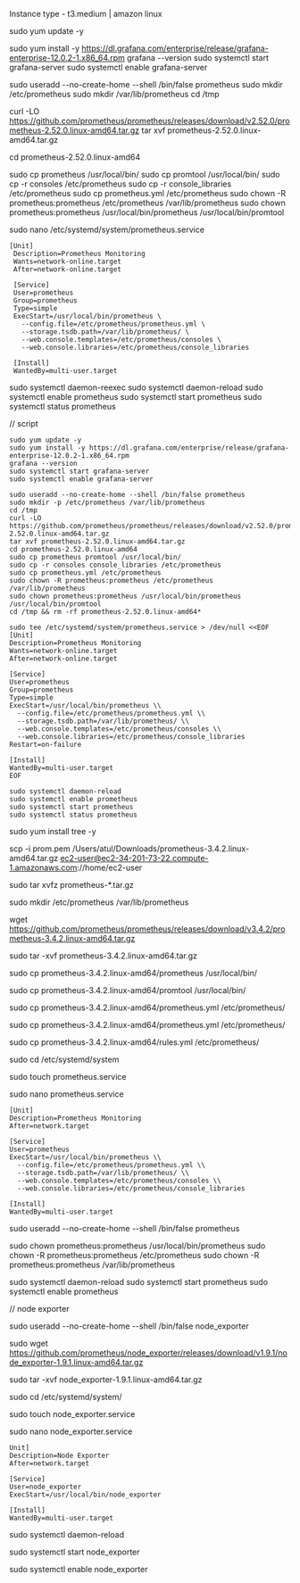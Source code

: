 Instance type - t3.medium | amazon linux 


sudo yum update -y

sudo yum install -y https://dl.grafana.com/enterprise/release/grafana-enterprise-12.0.2-1.x86_64.rpm
grafana --version
sudo systemctl start grafana-server
sudo systemctl enable grafana-server


sudo useradd --no-create-home --shell /bin/false prometheus
sudo mkdir /etc/prometheus
sudo mkdir /var/lib/prometheus
cd /tmp

curl -LO https://github.com/prometheus/prometheus/releases/download/v2.52.0/prometheus-2.52.0.linux-amd64.tar.gz
tar xvf prometheus-2.52.0.linux-amd64.tar.gz

cd prometheus-2.52.0.linux-amd64

sudo cp prometheus /usr/local/bin/
sudo cp promtool /usr/local/bin/
sudo cp -r consoles /etc/prometheus
sudo cp -r console_libraries /etc/prometheus
sudo cp prometheus.yml /etc/prometheus
sudo chown -R prometheus:prometheus /etc/prometheus /var/lib/prometheus
sudo chown prometheus:prometheus /usr/local/bin/prometheus /usr/local/bin/promtool


sudo nano /etc/systemd/system/prometheus.service

```
[Unit] 
 Description=Prometheus Monitoring 
 Wants=network-online.target 
 After=network-online.target 
  
 [Service] 
 User=prometheus 
 Group=prometheus 
 Type=simple 
 ExecStart=/usr/local/bin/prometheus \ 
   --config.file=/etc/prometheus/prometheus.yml \ 
   --storage.tsdb.path=/var/lib/prometheus/ \ 
   --web.console.templates=/etc/prometheus/consoles \ 
   --web.console.libraries=/etc/prometheus/console_libraries 
  
 [Install] 
 WantedBy=multi-user.target
```

sudo systemctl daemon-reexec
sudo systemctl daemon-reload
sudo systemctl enable prometheus
sudo systemctl start prometheus
sudo systemctl status prometheus




// script
```
sudo yum update -y
sudo yum install -y https://dl.grafana.com/enterprise/release/grafana-enterprise-12.0.2-1.x86_64.rpm
grafana --version
sudo systemctl start grafana-server
sudo systemctl enable grafana-server

sudo useradd --no-create-home --shell /bin/false prometheus
sudo mkdir -p /etc/prometheus /var/lib/prometheus
cd /tmp
curl -LO https://github.com/prometheus/prometheus/releases/download/v2.52.0/prometheus-2.52.0.linux-amd64.tar.gz
tar xvf prometheus-2.52.0.linux-amd64.tar.gz
cd prometheus-2.52.0.linux-amd64
sudo cp prometheus promtool /usr/local/bin/
sudo cp -r consoles console_libraries /etc/prometheus
sudo cp prometheus.yml /etc/prometheus
sudo chown -R prometheus:prometheus /etc/prometheus /var/lib/prometheus
sudo chown prometheus:prometheus /usr/local/bin/prometheus /usr/local/bin/promtool
cd /tmp && rm -rf prometheus-2.52.0.linux-amd64*

sudo tee /etc/systemd/system/prometheus.service > /dev/null <<EOF
[Unit]
Description=Prometheus Monitoring
Wants=network-online.target
After=network-online.target

[Service]
User=prometheus
Group=prometheus
Type=simple
ExecStart=/usr/local/bin/prometheus \\
  --config.file=/etc/prometheus/prometheus.yml \\
  --storage.tsdb.path=/var/lib/prometheus/ \\
  --web.console.templates=/etc/prometheus/consoles \\
  --web.console.libraries=/etc/prometheus/console_libraries
Restart=on-failure

[Install]
WantedBy=multi-user.target
EOF

sudo systemctl daemon-reload
sudo systemctl enable prometheus
sudo systemctl start prometheus
sudo systemctl status prometheus
```




























sudo yum install tree -y 


scp -i prom.pem /Users/atul/Downloads/prometheus-3.4.2.linux-amd64.tar.gz ec2-user@ec2-34-201-73-22.compute-1.amazonaws.com://home/ec2-user

sudo tar xvfz prometheus-*.tar.gz




sudo mkdir /etc/prometheus /var/lib/prometheus

wget https://github.com/prometheus/prometheus/releases/download/v3.4.2/prometheus-3.4.2.linux-amd64.tar.gz

sudo tar -xvf prometheus-3.4.2.linux-amd64.tar.gz

sudo cp prometheus-3.4.2.linux-amd64/prometheus /usr/local/bin/

sudo cp prometheus-3.4.2.linux-amd64/promtool /usr/local/bin/

sudo cp prometheus-3.4.2.linux-amd64/prometheus.yml /etc/prometheus/

sudo cp prometheus-3.4.2.linux-amd64/prometheus.yml /etc/prometheus/

sudo cp prometheus-3.4.2.linux-amd64/rules.yml /etc/prometheus/

sudo cd /etc/systemd/system

sudo touch prometheus.service

sudo nano prometheus.service

```
[Unit]
Description=Prometheus Monitoring
After=network.target

[Service]
User=prometheus
ExecStart=/usr/local/bin/prometheus \\
  --config.file=/etc/prometheus/prometheus.yml \\
  --storage.tsdb.path=/var/lib/prometheus/ \\
  --web.console.templates=/etc/prometheus/consoles \\
  --web.console.libraries=/etc/prometheus/console_libraries

[Install]
WantedBy=multi-user.target
```

sudo useradd --no-create-home --shell /bin/false prometheus

sudo chown prometheus:prometheus /usr/local/bin/prometheus
sudo chown -R prometheus:prometheus /etc/prometheus
sudo chown -R prometheus:prometheus /var/lib/prometheus

sudo systemctl daemon-reload
sudo systemctl start prometheus
sudo systemctl enable prometheus


// node exporter

sudo useradd --no-create-home --shell /bin/false node_exporter

sudo wget https://github.com/prometheus/node_exporter/releases/download/v1.9.1/node_exporter-1.9.1.linux-amd64.tar.gz

sudo tar -xvf node_exporter-1.9.1.linux-amd64.tar.gz

sudo cd /etc/systemd/system/

sudo touch node_exporter.service

sudo nano node_exporter.service

```
Unit]
Description=Node Exporter
After=network.target

[Service]
User=node_exporter
ExecStart=/usr/local/bin/node_exporter

[Install]
WantedBy=multi-user.target
```


sudo systemctl daemon-reload

sudo systemctl start node_exporter

sudo systemctl enable node_exporter



